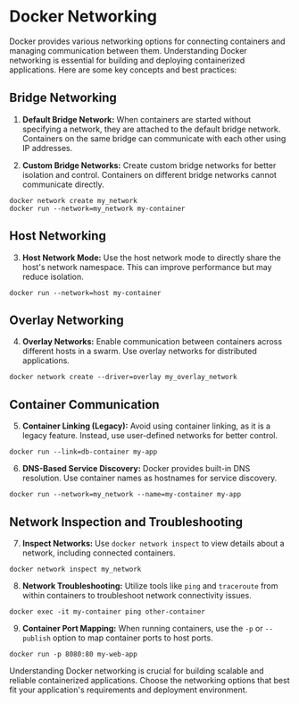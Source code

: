 # Docker Networking

Docker provides various networking options for connecting containers and managing communication between them. Understanding Docker networking is essential for building and deploying containerized applications. Here are some key concepts and best practices:

## Bridge Networking

1. **Default Bridge Network:** When containers are started without specifying a network, they are attached to the default bridge network. Containers on the same bridge can communicate with each other using IP addresses.

2. **Custom Bridge Networks:** Create custom bridge networks for better isolation and control. Containers on different bridge networks cannot communicate directly.

```shell
docker network create my_network
docker run --network=my_network my-container
```

## Host Networking

3. **Host Network Mode:** Use the host network mode to directly share the host's network namespace. This can improve performance but may reduce isolation.

```shell
docker run --network=host my-container
```

## Overlay Networking

4. **Overlay Networks:** Enable communication between containers across different hosts in a swarm. Use overlay networks for distributed applications.

```shell
docker network create --driver=overlay my_overlay_network
```

## Container Communication

5. **Container Linking (Legacy):** Avoid using container linking, as it is a legacy feature. Instead, use user-defined networks for better control.

```shell
docker run --link=db-container my-app
```

6. **DNS-Based Service Discovery:** Docker provides built-in DNS resolution. Use container names as hostnames for service discovery.

```shell
docker run --network=my_network --name=my-container my-app
```

## Network Inspection and Troubleshooting

7. **Inspect Networks:** Use `docker network inspect` to view details about a network, including connected containers.

```shell
docker network inspect my_network
```

8. **Network Troubleshooting:** Utilize tools like `ping` and `traceroute` from within containers to troubleshoot network connectivity issues.

```shell
docker exec -it my-container ping other-container
```

9. **Container Port Mapping:** When running containers, use the `-p` or `--publish` option to map container ports to host ports.

```shell
docker run -p 8080:80 my-web-app
```

Understanding Docker networking is crucial for building scalable and reliable containerized applications. Choose the networking options that best fit your application's requirements and deployment environment.
